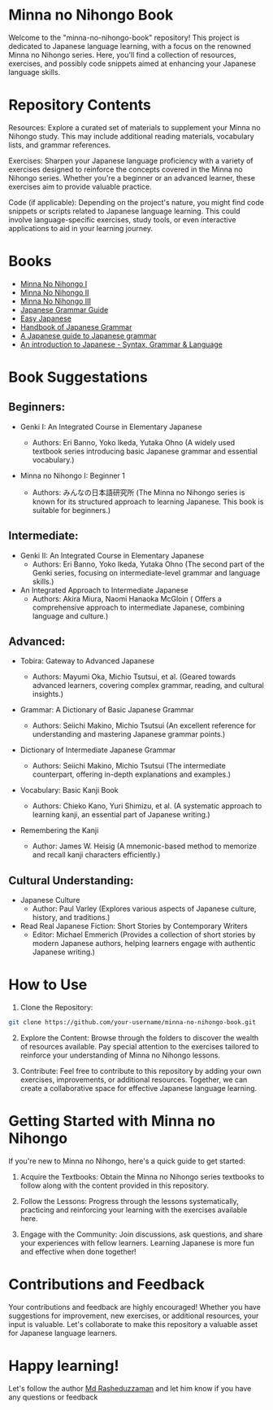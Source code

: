 # Minna no Nihongo Book
Welcome to the "minna-no-nihongo-book" repository! This project is dedicated to Japanese language learning, with a focus on the renowned Minna no Nihongo series. Here, you'll find a collection of resources, exercises, and possibly code snippets aimed at enhancing your Japanese language skills.

# Repository Contents
Resources: Explore a curated set of materials to supplement your Minna no Nihongo study. This may include additional reading materials, vocabulary lists, and grammar references.

Exercises: Sharpen your Japanese language proficiency with a variety of exercises designed to reinforce the concepts covered in the Minna no Nihongo series. Whether you're a beginner or an advanced learner, these exercises aim to provide valuable practice.

Code (if applicable): Depending on the project's nature, you might find code snippets or scripts related to Japanese language learning. This could involve language-specific exercises, study tools, or even interactive applications to aid in your learning journey.


# Books
- [Minna No Nihongo I](./books/minna-no-nihongo-i.pdf)
- [Minna No Nihongo II ](./books/minna-no-nihongo-ii.pdf)
- [Minna No Nihongo III ](./books/minna-no-nihongo-iii.pdf)
- [Japanese Grammar Guide ](./books/grammar_guide.pdf)
- [Easy Japanese ](./books/easy-japanese-book.pdf)
- [Handbook of Japanese Grammar](./books/handbook-of-japanese-grammar.pdf)
- [A Japanese guide to Japanese grammar](./books/a-japanese-guide-to-japanese-grammar.pdf)
- [An introduction to Japanese - Syntax, Grammar & Language](./books/an-introduction-to-japanese-syntax-grammar-and-language.pdf)

# Book Suggestations

## Beginners:
- Genki I: An Integrated Course in Elementary Japanese
    - Authors: Eri Banno, Yoko Ikeda, Yutaka Ohno (A widely used textbook series introducing basic Japanese grammar and essential vocabulary.)

- Minna no Nihongo I: Beginner 1
    - Authors: みんなの日本語研究所 (The Minna no Nihongo series is known for its structured approach to learning Japanese. This book is suitable for beginners.)

## Intermediate:
- Genki II: An Integrated Course in Elementary Japanese
    - Authors: Eri Banno, Yoko Ikeda, Yutaka Ohno (The second part of the Genki series, focusing on intermediate-level grammar and language skills.)
- An Integrated Approach to Intermediate Japanese
    - Authors: Akira Miura, Naomi Hanaoka McGloin ( Offers a comprehensive approach to intermediate Japanese, combining language and culture.)

## Advanced:
- Tobira: Gateway to Advanced Japanese
    - Authors: Mayumi Oka, Michio Tsutsui, et al. (Geared towards advanced learners, covering complex grammar, reading, and cultural insights.)

- Grammar: A Dictionary of Basic Japanese Grammar
    - Authors: Seiichi Makino, Michio Tsutsui (An excellent reference for understanding and mastering Japanese grammar points.)

- Dictionary of Intermediate Japanese Grammar
    - Authors: Seiichi Makino, Michio Tsutsui (The intermediate counterpart, offering in-depth explanations and examples.)

- Vocabulary: Basic Kanji Book
    - Authors: Chieko Kano, Yuri Shimizu, et al. (A systematic approach to learning kanji, an essential part of Japanese writing.)

- Remembering the Kanji
    - Author: James W. Heisig (A mnemonic-based method to memorize and recall kanji characters efficiently.)

## Cultural Understanding:
- Japanese Culture
    - Author: Paul Varley (Explores various aspects of Japanese culture, history, and traditions.)
- Read Real Japanese Fiction: Short Stories by Contemporary Writers
    - Editor: Michael Emmerich (Provides a collection of short stories by modern Japanese authors, helping learners engage with authentic Japanese writing.)



# How to Use
1. Clone the Repository:
```bash
git clone https://github.com/your-username/minna-no-nihongo-book.git
```
2. Explore the Content:
Browse through the folders to discover the wealth of resources available. Pay special attention to the exercises tailored to reinforce your understanding of Minna no Nihongo lessons.

3. Contribute:
Feel free to contribute to this repository by adding your own exercises, improvements, or additional resources. Together, we can create a collaborative space for effective Japanese language learning.


# Getting Started with Minna no Nihongo

If you're new to Minna no Nihongo, here's a quick guide to get started:

1. Acquire the Textbooks:
Obtain the Minna no Nihongo series textbooks to follow along with the content provided in this repository.

2. Follow the Lessons:
Progress through the lessons systematically, practicing and reinforcing your learning with the exercises available here.

3. Engage with the Community:
Join discussions, ask questions, and share your experiences with fellow learners. Learning Japanese is more fun and effective when done together!


# Contributions and Feedback
Your contributions and feedback are highly encouraged! Whether you have suggestions for improvement, new exercises, or additional resources, your input is valuable. Let's collaborate to make this repository a valuable asset for Japanese language learners.

# Happy learning!

Let's follow the author [Md Rasheduzzaman](https://github.com/jmrashed) and let him know if you have any questions or feedback
